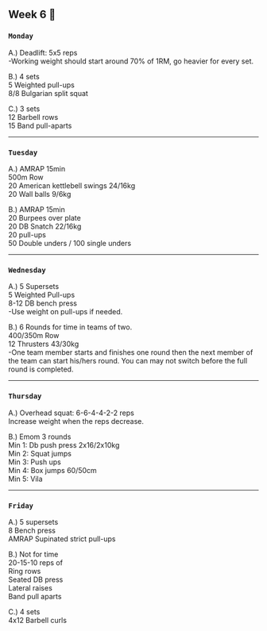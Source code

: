 ## Week 6  :dromedary_camel:

### `Monday`     
A.) Deadlift: 5x5 reps  
-Working weight should start around 70% of 1RM, go heavier for every set.   

B.) 4 sets  
5 Weighted pull-ups  
8/8 Bulgarian split squat  

C.) 3 sets  
12 Barbell rows  
15 Band pull-aparts   
 

---
### `Tuesday`
A.) AMRAP 15min  
500m Row  
20 American kettlebell swings 24/16kg   
20 Wall balls 9/6kg    

B.) AMRAP 15min  
20 Burpees over plate  
20 DB Snatch 22/16kg   
20 pull-ups  
50 Double unders / 100 single unders   


----
### `Wednesday`
A.) 5 Supersets  
5 Weighted Pull-ups  
8-12 DB bench press  
-Use weight on pull-ups if needed.  

B.) 6 Rounds for time in teams of two.  
400/350m Row  
12 Thrusters 43/30kg  
-One team member starts and finishes one round then the next member of the team can start his/hers round. You can may not  switch before the full round is completed.  


----
### `Thursday`  
A.) Overhead squat: 6-6-4-4-2-2 reps     
Increase weight when the reps decrease.  

B.) Emom 3 rounds   
Min 1: Db push press 2x16/2x10kg   
Min 2: Squat jumps   
Min 3: Push ups   
Min 4: Box jumps 60/50cm   
Min 5: Vila   


---
### `Friday` 
A.) 5 supersets  
8 Bench press  
AMRAP Supinated strict pull-ups   

B.) Not for time  
20-15-10 reps of  
Ring rows  
Seated DB press  
Lateral raises  
Band pull aparts    

C.) 4 sets  
4x12 Barbell curls  

